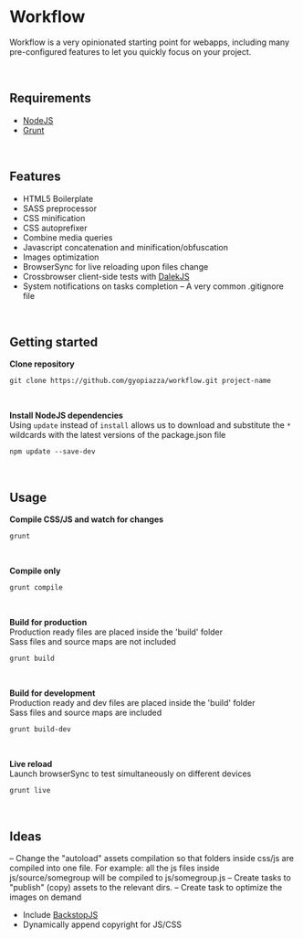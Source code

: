 # Workflow

Workflow is a very opinionated starting point for webapps, including many pre-configured features to let you quickly focus on your project.

<br>

## Requirements

- [NodeJS](https://nodejs.org)
- [Grunt](http://gruntjs.com)

<br>

## Features

- HTML5 Boilerplate
- SASS preprocessor
- CSS minification
- CSS autoprefixer
- Combine media queries
- Javascript concatenation and minification/obfuscation
- Images optimization
- BrowserSync for live reloading upon files change
- Crossbrowser client-side tests with [DalekJS](http://dalekjs.com)
- System notifications on tasks completion
– A very common .gitignore file

<br>

## Getting started

**Clone repository**

```
git clone https://github.com/gyopiazza/workflow.git project-name
```

<br>

**Install NodeJS dependencies**<br>
Using `update` instead of `install` allows us to download and substitute the `*` wildcards with the latest versions of the package.json file

```
npm update --save-dev
```

<br>

## Usage

**Compile CSS/JS and watch for changes**

```
grunt
```

<br>

**Compile only**

```
grunt compile
```

<br>

**Build for production**<br>
Production ready files are placed inside the 'build' folder<br>
Sass files and source maps are not included

```
grunt build
```

<br>

**Build for development**<br>
Production ready and dev files are placed inside the 'build' folder<br>
Sass files and source maps are included

```
grunt build-dev
```

<br>

**Live reload**<br>
Launch browserSync to test simultaneously on different devices

```
grunt live
```

<br>

## Ideas

– Change the "autoload" assets compilation so that folders inside css/js are compiled into one file.
  For example: all the js files inside js/source/somegroup will be compiled to js/somegroup.js
– Create tasks to "publish" (copy) assets to the relevant dirs.
– Create task to optimize the images on demand
- Include [BackstopJS](https://garris.github.io/BackstopJS)
- Dynamically append copyright for JS/CSS
